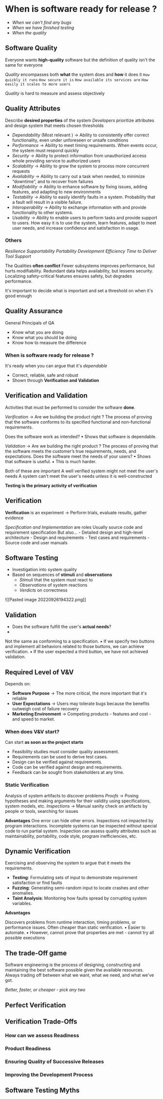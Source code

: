 # When is software ready for release ?
- *When we can't find any bugs*
- *When we have finished testing*
- *When the quality*

## Software Quality
Everyone wants **high-quality** software but the definition of quality isn't the same for everyone

*Quality* encompasses both **what** the system does and **how** it does it
	`How quickly it runs`
	`How secure it is`
	`How available its services are`
	`How easily it scales to more users`

*Quality* is hard to measure and assess objectively

## Quality Attributes
Describe **desired properties** of the system
*Developers* prioritize attributes and design system that meets chosen thresholds


- *Dependability*  (Most relevant ) -> Ability to consistently offer correct functionality, even under unforeseen or unsafe conditions
- *Performance* -> Ability to meet timing requirements. When events occur, the system must respond quickly
- *Security* -> Ability to protect information from unauthorized access whole providing service to authorized users
- *Scalability* -> Ability to grow the system to process more concurrent requests
- *Availability* -> Ability to carry out a task when needed, to minimize “downtime”, and to recover from failures
- *Modifiability* -> Ability to enhance software by fixing issues, adding features, and adapting to new environments
- *Testability* -> Ability to easily identify faults in a system. Probability that a fault will result in a visible failure.
- *Interoperability* -> Ability to exchange information with and provide functionality to other systems.
- *Usability* -> Ability to enable users to perform tasks and provide support to users.  How easy it is to use the system, learn features, adapt to meet user needs, and increase confidence and satisfaction in usage.

### Others
*Resilience*
*Supportability*
*Portability*
*Development Efficiency*
*Time to Deliver*
*Tool Support*

The Qualities **often conflict**
	Fewer subsystems improves performance, but hurts modifiability. 
	Redundant data helps availability, but lessens security. 
	Localizing safety-critical features ensures safety, but degrades performance.

It's important to decide what is important and set a threshold on when it's good enough

## Quality Assurance
General Principals of QA
- Know what you are doing
- Know what you should be doing
- Know how to measure the difference

### When is software ready for release ? 
It's ready when you can argue that it's *dependable*
- Correct, reliable, safe and robust
- Shown  through **Verification and Validation**

## Verification and Validation
Activities that must be performed to consider the software **done**.

*Verification* -> Are we building the product right ?
	The process of proving that the software conforms to its specified functional and non-functional requirements.

Does the software work as intended? ▪ Shows that software is dependable.

*Validation* -> Are we building the right product ? 
	The process of proving that the software meets the customer’s true requirements, needs, and expectations.
Does the software meet the needs of your users? ▪ Shows that software is useful. ▪ This is much harder.

Both of these are important
	A well verified system might not meet the user's needs
	A system can't meet the user's needs unless it is well-constructed

**Testing is the primary activity of verification**

## Verification
**Verification** is an experiment -> Perform trials, evaluate results, gather evidence

*Specification and Implementation* are roles
	Usually source code and requirement specification
	But also...
		- Detailed design and high-level architecture
		- Design and requirements
		- Test cases and requirements
		- Source code and user manuals

## Software Testing
- Investigation into system quality
- Based on sequences of **stimuli** and **observations**
	- *Stimuli* that the system must react to
	- *Observations* of system reactions
	- *Verdicts* on correctness

![[Pasted image 20220926194322.png]]

## Validation
- Does the software fulfill the user's **actual needs**?
- 
Not the same as conforming to a specification.
	▪ If we specify two buttons and implement all behaviors related to those buttons, we can achieve verification. 
	▪ If the user expected a third button, we have not achieved validation.

## Required Level of V&V
Depends on:
- **Software Purpose** -> The more critical, the more important that it's reliable
- **User Expectations** -> Users may tolerate bugs because the benefits outweigh cost of failure recovery
- **Marketing Environment** -> Competing products - features and cost - and speed to market.

### When does V&V start?
Can start **as soon as the project starts**
- Feasibility studies must consider quality assessment. 
- Requirements can be used to derive test cases. 
- Design can be verified against requirements. 
- Code can be verified against design and requirements. 
- Feedback can be sought from stakeholders at any time.

### Static Verification
Analysis of system artifacts to discover problems
*Proofs* ->  Posing hypotheses and making arguments for their validity using specifications, system models, etc.
*Inspections* -> Manual sanity check on artifacts by people or tools, searching for issues

**Advantages**
One error can hide other errors.  Inspections not impacted by program interactions. 
Incomplete systems can be inspected without special code to run partial system. 
Inspection can assess quality attributes such as maintainability, portability, code style, program inefficiencies, etc.

## Dynamic Verification
Exercising and observing the system to argue that it meets the requirements. 
- **Testing**: Formulating sets of input to demonstrate requirement satisfaction or find faults
- **Fuzzing**: Generating semi-random input to locate crashes and other anomalies. 
- **Taint Analysis**: Monitoring how faults spread by corrupting system variables.

**Advantages**

Discovers problems from runtime interaction, timing problems, or performance issues.
Often cheaper than static verification.
	▪ Easier to automate. 
	▪ However, cannot prove that properties are met - cannot try all possible executions

## The trade-Off game
Software engineering is the process of designing, constructing and maintaining the best software possible given the available resources. Always trading off between what we want, what we need, and what we've got.

*Better, faster, or cheaper - pick any two*

## Perfect Verification
## Verification Trade-Offs
### How can we assess Readiness
### Product Readiness
### Ensuring Quality of Successive Releases
### Improving the Development Process
## Software Testing Myths